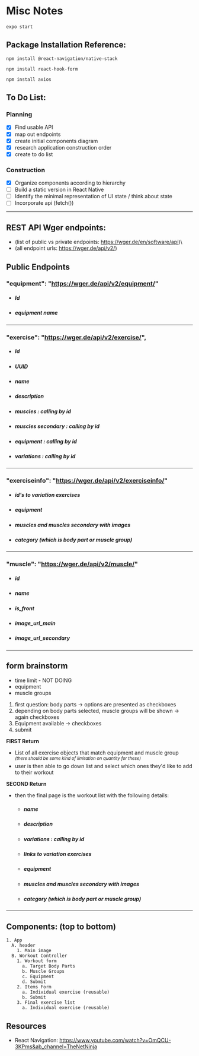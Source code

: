 # **Misc Notes**

`expo start`

## **Package Installation Reference:**

`npm install @react-navigation/native-stack`

`npm install react-hook-form`

`npm install axios`

## **To Do List:**

### Planning

- [x] Find usable API
- [x] map out endpoints
- [x] create initial components diagram
- [x] research application construction order
- [x] create to do list

### Construction

- [x] Organize components according to hierarchy
- [ ] Build a static version in React Native
- [ ] Identify the minimal representation of UI state / think about state
- [ ] Incorporate api (fetch())

---

## **REST API Wger endpoints:**

- (list of public vs private endpoints: https://wger.de/en/software/api)\
- (all endpoint urls: https://wger.de/api/v2/)

## Public Endpoints

### "equipment": "https://wger.de/api/v2/equipment/"

- ##### Id
- ##### equipment name

---

### "exercise": "https://wger.de/api/v2/exercise/",

- ##### Id
- ##### UUID
- ##### name
- ##### description
- ##### muscles : calling by id
- ##### muscles secondary : calling by id
- ##### equipment : calling by id
- ##### variations : calling by id

---

### "exerciseinfo": "https://wger.de/api/v2/exerciseinfo/"

- ##### id's to variation exercises
- ##### equipment
- ##### muscles and muscles secondary with images
- ##### category (which is body part or muscle group)

---

### "muscle": "https://wger.de/api/v2/muscle/"

- ##### id
- ##### name
- ##### is_front
- ##### image_url_main
- ##### image_url_secondary

---

## **form brainstorm**

- time limit - NOT DOING
- equipment
- muscle groups
  <br/>

1. first question: body parts -> options are presented as checkboxes
2. depending on body parts selected, muscle groups will be shown -> again checkboxes
3. Equipment available -> checkboxes
4. submit

**FIRST Return**

- List of all exercise objects that match equipment and muscle group\
  <SUP>_(there should be some kind of limitation on quantity for these)_</SUP>
- user is then able to go down list and select which ones they'd like to add to their workout

**SECOND Return**

- then the final page is the workout list with the following details:
  - ##### name
  - ##### description
  - ##### variations : calling by id
  - ##### links to variation exercises
  - ##### equipment
  - ##### muscles and muscles secondary with images
  - ##### category (which is body part or muscle group)

---

## **Components:** (top to bottom)

```
1. App
  A. header
    1. Main image
  B. Workout Controller
    1. Workout form
      a. Target Body Parts
      b. Muscle Groups
      c. Equipment
      d. Submit
    2. Items Form
      a. Individual exercise (reusable)
      b. Submit
    3. Final exercise list
      a. Individual exercise (reusable)
```

## **Resources**

- React Navigation: https://www.youtube.com/watch?v=OmQCU-3KPms&ab_channel=TheNetNinja
